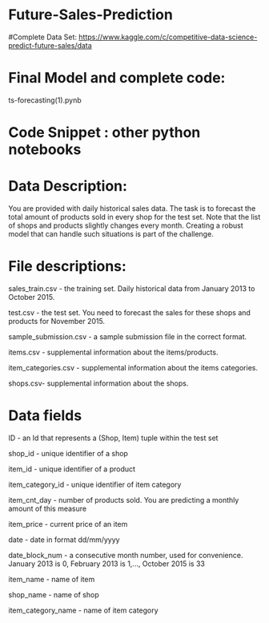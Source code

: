 # Future-Sales-Prediction

#Complete Data Set:
https://www.kaggle.com/c/competitive-data-science-predict-future-sales/data

# Final Model and complete code:
ts-forecasting(1).pynb

# Code Snippet  : other python notebooks

# Data  Description:
You are provided with daily historical sales data. 
The task is to forecast the total amount of products sold in every shop for the test set. 
Note that the list of shops and products slightly changes every month. Creating a robust model that can handle such situations is part of the challenge.

# File descriptions:

sales_train.csv - the training set. Daily historical data from January 2013 to October 2015.

test.csv - the test set. You need to forecast the sales for these shops and products for November 2015.

sample_submission.csv - a sample submission file in the correct format.

items.csv - supplemental information about the items/products.

item_categories.csv  - supplemental information about the items categories.

shops.csv- supplemental information about the shops.

# Data fields

ID - an Id that represents a (Shop, Item) tuple within the test set

shop_id - unique identifier of a shop

item_id - unique identifier of a product


item_category_id - unique identifier of item category

item_cnt_day - number of products sold. You are predicting a monthly amount of this measure

item_price - current price of an item

date - date in format dd/mm/yyyy

date_block_num - a consecutive month number, used for convenience. January 2013 is 0, February 2013 is 1,..., October 2015 is 33

item_name - name of item

shop_name - name of shop

item_category_name - name of item category
